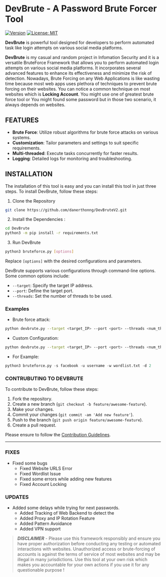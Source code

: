 # **DevBrute** - **A Password Brute Forcer Tool**

[![Version](https://img.shields.io/badge/Version-1.0.0-brightgreen.svg)](https://github.com/shivamksharma/DevBrute/releases/tag/v1.0.0)
[![License: MIT](https://img.shields.io/badge/License-MIT-yellow.svg)](https://opensource.org/licenses/MIT)

**DevBrute** is powerful tool designed for developers to perform automated task like login attempts on various social media platforms.

**DevBrute** is my casual and random project in Infomation Security and it is a versatile BruteForce Framework that allows you to perform automated login attempts on various social media platforms. It incorporates several advanced features to enhance its effectiveness and minimize the risk of detection. Nowadays, Brute Forcing on any Web Applications is like wasting time because most web apps uses plethora of techniques to prevent brute forcing on their websites. You can notice a common technique on most websites which is **Locking Account**. You might use one of greatest brute force tool or You might found some password but in those two scenario, it always depends on websites.

## FEATURES

- **Brute Force**: Utilize robust algorithms for brute force attacks on various systems.
- **Customization**: Tailor parameters and settings to suit specific requirements.
- **Multi-threaded**: Execute tasks concurrently for faster results.
- **Logging**: Detailed logs for monitoring and troubleshooting.

## **INSTALLATION**

The installation of this tool is easy and you can install this tool in just three steps.
To install DevBrute, follow these steps:

1. Clone the Repository

```bash
git clone https://github.com/danerthonng/DevBruteV2.git
```

2. Install the Dependencies :

```bash
cd DevBrute
python3 -m pip install -r requirements.txt
```

3. Run DevBrute

```bash
python3 bruteforce.py [options]
```

Replace `[options]` with the desired configurations and parameters.

DevBrute supports various configurations through command-line options. Some common options include:

- `--target`: Specify the target IP address.
- `--port`: Define the target port.
- `--threads`: Set the number of threads to be used.

### Examples

- Brute force attack:

```bash
python devbrute.py --target <target_IP> --port <port> --threads <num_threads>
```

- Custom Configuration:

```bash
python devbrute.py --target <target_IP> --port <port> --threads <num_threads> --options <additional_options>
```

- For Example:

```python
python3 bruteforce.py -s facebook -u username -w wordlist.txt -d 2
```

### CONTRUBUTING TO DEVBRUTE

To contribute to DevBrute, follow these steps:

1. Fork the repository.
2. Create a new branch (`git checkout -b feature/awesome-feature`).
3. Make your changes.
4. Commit your changes (`git commit -am 'Add new feature'`).
5. Push to the branch (`git push origin feature/awesome-feature`).
6. Create a pull request.

Please ensure to follow the [Contribution Guidelines](CONTRIBUTING.md).

---

### FIXES

- Fixed some bugs
  - Fixed Website URLS Error
  - Fixed Wordlist Issue
  - Fixed some errors while adding new features
  - Fixed Account Locking

### UPDATES

- Added some delays while trying for next passwords.
  - Added Tracking of Web Backend to detect the
  - Added Proxy and IP Rotation Feature
  - Added Pattern Avoidance
  - Added VPN support

> **_DISCLAIMER_** - Please use this framework responsibly and ensure you have proper authorization before conducting any testing or automated interactions with websites. Unauthorized access or brute-forcing of accounts is against the terms of service of most websites and may be illegal in many jurisdictions. Use this tool at your own risk which makes you accountable for your own actions if you use it for any questionable purpose !

